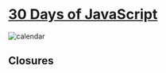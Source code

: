 # [30 Days of JavaScript](https://leetcode.com/studyplan/30-days-of-javascript/)
![calendar](https://t3.ftcdn.net/jpg/00/90/88/54/360_F_90885418_lt479BI3bkNAQI1KY7JomrGEZkZZExTp.jpg)


## Closures


